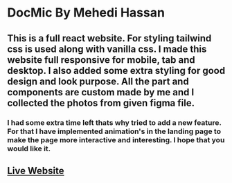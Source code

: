 # DocMic By Mehedi Hassan

## This is a full react website. For styling tailwind css is used along with vanilla css. I made this website full responsive for mobile, tab and desktop. I also added some extra styling for good design and look purpose. All the part and components are custom made by me and I collected the photos from given figma file.

### I had some extra time left thats why tried to add a new feature. For that I have implemented animation's in the landing page to make the page more interactive and interesting. I hope that you would like it.

## [Live Website](https://docmic-mehedi.netlify.app/)